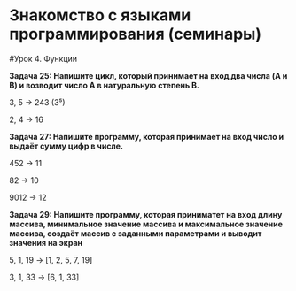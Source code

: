 # Знакомство с языками программирования (семинары)

#Урок 4. Функции

**Задача 25: Напишите цикл, который принимает на вход два числа (A и B) и возводит число A в натуральную степень B.**

3, 5 -> 243 (3⁵)

2, 4 -> 16

**Задача 27: Напишите программу, которая принимает на вход число и выдаёт сумму цифр в числе.**

452 -> 11

82 -> 10

9012 -> 12

**Задача 29: Напишите программу, которая приниматет на вход длину массива, минимальное значение массива и максимальное значение массива, создаёт массив с заданными параметрами и выводит значения на экран**

5, 1, 19 -> [1, 2, 5, 7, 19]

3, 1, 33 -> [6, 1, 33]
